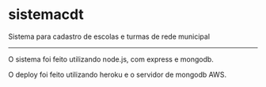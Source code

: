 # sistemacdt
Sistema para cadastro de escolas e turmas de rede municipal

--------------

O sistema foi feito utilizando node.js, com express e mongodb.

O deploy foi feito utilizando heroku e o servidor de mongodb AWS.


